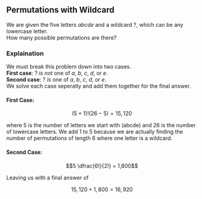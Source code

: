 ## Permutations with Wildcard
We are given the five letters $abcde$ and a wildcard $?$, which can be any lowercase letter.  
How many possible permutations are there?  
### Explaination
We must break this problem down into two cases.  
**First case**: $?$ *is not* one of $a$, $b$, $c$, $d$, or $e$.  
**Second case**: $?$ *is* one of $a$, $b$, $c$, $d$, or $e$.  
We solve each case seperatly and add them together for the final answer.  
  
  
#### First Case:
```math
(5+1)! (26-5) = 15,120
```
where $5$ is the number of letters we start with (abcde) and $26$ is the number of lowercase letters.
 We add $1$ to $5$ because we are actually finding the number of permutations of length $6$ where one letter is a wildcard.  
  
  
#### Second Case:
```math
5 \dfrac{6!}{2!} = 1,800
```
Leaving us with a final answer of
```math
15,120 + 1,800 = 16,920
```
